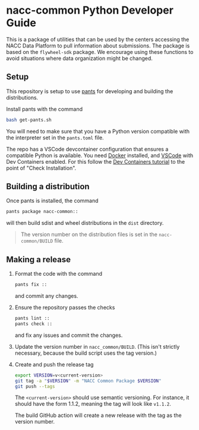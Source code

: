# nacc-common Python Developer Guide

This is a package of utilities that can be used by the centers accessing the NACC Data Platform to pull information about submissions.
The package is based on the `flywheel-sdk` package.
We encourage using these functions to avoid situations where data organization might be changed.

## Setup

This repository is setup to use [pants](pantsbuild.org) for developing and building the distributions.

Install pants with the command

```bash
bash get-pants.sh
```

You will need to make sure that you have a Python version compatible with the interpreter set in the `pants.toml` file.

The repo has a VSCode devcontainer configuration that ensures a compatible Python is available.
You need [Docker](https://www.docker.com) installed, and [VSCode](https://code.visualstudio.com) with Dev Containers enabled.
For this follow the [Dev Containers tutorial](https://code.visualstudio.com/docs/devcontainers/tutorial) to the point of "Check Installation".

## Building a distribution

Once pants is installed, the command 

```bash
pants package nacc-common::
```

will then build sdist and wheel distributions in the `dist` directory.

> The version number on the distribution files is set in the `nacc-common/BUILD` file.


## Making a release

1. Format the code with the command
   
   ```bash
   pants fix ::
   ```

   and commit any changes.

2. Ensure the repository passes the checks

   ```bash
   pants lint ::
   pants check ::
   ```

   and fix any issues and commit the changes.

3. Update the version number in `nacc_common/BUILD`.
   (This isn't strictly necessary, because the build script uses the tag version.)

4. Create and push the release tag

   ```bash
   export VERSION=v<current-version>
   git tag -a "$VERSION" -m "NACC Common Package $VERSION"
   git push --tags
   ```

   The `<current-version>` should use semantic versioning.
   For instance, it should have the form 1.1.2, meaning the tag will look like `v1.1.2`.

   The build GitHub action will create a new release with the tag as the version number.

